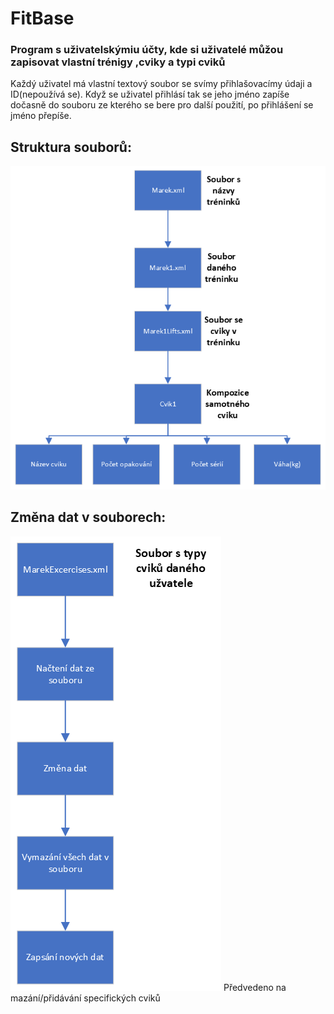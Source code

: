 # FitBase
### Program s uživatelskýmiu účty, kde si uživatelé můžou zapisovat vlastní trénigy ,cviky a typi cviků


Každý uživatel má vlastní textový soubor se svímy přihlašovacímy údaji a ID(nepoužívá se). Když se uživatel přihlásí tak se jeho jméno zapíše dočasně do souboru ze kterého se bere pro další použití, po přihlášení se jméno přepíše.


## Struktura souborů:
![Digram souborů](https://github.com/MarekDomas/CviceniDb/blob/master/Diagram%20soubor%C5%AF.png)

## Změna dat v souborech: 
![Měnění dat v souboru](https://github.com/MarekDomas/CviceniDb/blob/master/Zm%C4%9Bna%20dat%20v%20souboru.png)
Předvedeno na mazání/přidávání specifických cviků
